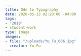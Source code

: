 ```yaml
---
title: Ode to Typography
date: 2020-05-13 02:20:00 -04:00
tags:
- '2019'
- student-work
type: image
images:
- file: "/uploads/Yu_Fu_006.jpg"
  creator: Yu Fu
---
```


